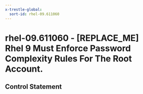 ```yaml
---
x-trestle-global:
  sort-id: rhel-09.611060
---
```


# rhel-09.611060 - \[REPLACE_ME\] Rhel 9 Must Enforce Password Complexity Rules For The Root Account.

## Control Statement
